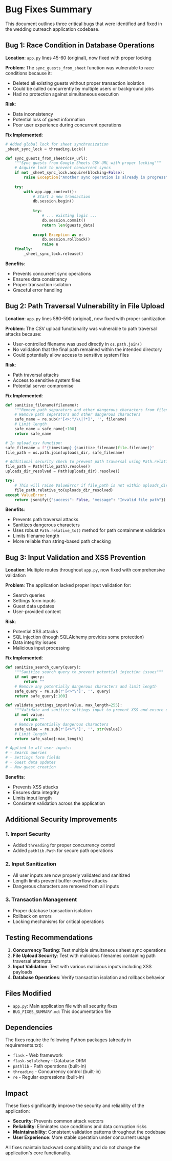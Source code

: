 # Bug Fixes Summary

This document outlines three critical bugs that were identified and fixed in the wedding outreach application codebase.

## Bug 1: Race Condition in Database Operations

**Location**: `app.py` lines 45-60 (original), now fixed with proper locking

**Problem**: The `sync_guests_from_sheet` function was vulnerable to race conditions because it:
- Deleted all existing guests without proper transaction isolation
- Could be called concurrently by multiple users or background jobs
- Had no protection against simultaneous execution

**Risk**: 
- Data inconsistency
- Potential loss of guest information
- Poor user experience during concurrent operations

**Fix Implemented**:
```python
# Added global lock for sheet synchronization
_sheet_sync_lock = threading.Lock()

def sync_guests_from_sheet(csv_url):
    """Sync guests from Google Sheets CSV URL with proper locking"""
    # Acquire lock to prevent concurrent syncs
    if not _sheet_sync_lock.acquire(blocking=False):
        raise Exception("Another sync operation is already in progress")
    
    try:
        with app.app_context():
            # Start a new transaction
            db.session.begin()
            
            try:
                # ... existing logic ...
                db.session.commit()
                return len(guests_data)
                
            except Exception as e:
                db.session.rollback()
                raise e
    finally:
        _sheet_sync_lock.release()
```

**Benefits**:
- Prevents concurrent sync operations
- Ensures data consistency
- Proper transaction isolation
- Graceful error handling

## Bug 2: Path Traversal Vulnerability in File Upload

**Location**: `app.py` lines 580-590 (original), now fixed with proper sanitization

**Problem**: The CSV upload functionality was vulnerable to path traversal attacks because:
- User-controlled filename was used directly in `os.path.join()`
- No validation that the final path remained within the intended directory
- Could potentially allow access to sensitive system files

**Risk**:
- Path traversal attacks
- Access to sensitive system files
- Potential server compromise

**Fix Implemented**:
```python
def sanitize_filename(filename):
    """Remove path separators and other dangerous characters from filename"""
    # Remove path separators and other dangerous characters
    safe_name = re.sub(r'[<>:"/\\|?*]', '', filename)
    # Limit length
    safe_name = safe_name[:100]
    return safe_name

# In upload_csv function:
safe_filename = f"{timestamp}_{sanitize_filename(file.filename)}"
file_path = os.path.join(uploads_dir, safe_filename)

# Additional security check to prevent path traversal using Path.relative_to()
file_path = Path(file_path).resolve()
uploads_dir_resolved = Path(uploads_dir).resolve()

try:
    # This will raise ValueError if file_path is not within uploads_dir_resolved
    file_path.relative_to(uploads_dir_resolved)
except ValueError:
    return jsonify({"success": False, "message": "Invalid file path"})
```

**Benefits**:
- Prevents path traversal attacks
- Sanitizes dangerous characters
- Uses robust `Path.relative_to()` method for path containment validation
- Limits filename length
- More reliable than string-based path checking

## Bug 3: Input Validation and XSS Prevention

**Location**: Multiple routes throughout `app.py`, now fixed with comprehensive validation

**Problem**: The application lacked proper input validation for:
- Search queries
- Settings form inputs
- Guest data updates
- User-provided content

**Risk**:
- Potential XSS attacks
- SQL injection (though SQLAlchemy provides some protection)
- Data integrity issues
- Malicious input processing

**Fix Implemented**:
```python
def sanitize_search_query(query):
    """Sanitize search query to prevent potential injection issues"""
    if not query:
        return ""
    # Remove any potentially dangerous characters and limit length
    safe_query = re.sub(r'[<>"\']', '', query)
    return safe_query[:100]

def validate_settings_input(value, max_length=255):
    """Validate and sanitize settings input to prevent XSS and ensure data integrity"""
    if not value:
        return ""
    # Remove potentially dangerous characters
    safe_value = re.sub(r'[<>"\']', '', str(value))
    # Limit length
    return safe_value[:max_length]

# Applied to all user inputs:
# - Search queries
# - Settings form fields
# - Guest data updates
# - New guest creation
```

**Benefits**:
- Prevents XSS attacks
- Ensures data integrity
- Limits input length
- Consistent validation across the application

## Additional Security Improvements

### 1. Import Security
- Added `threading` for proper concurrency control
- Added `pathlib.Path` for secure path operations

### 2. Input Sanitization
- All user inputs are now properly validated and sanitized
- Length limits prevent buffer overflow attacks
- Dangerous characters are removed from all inputs

### 3. Transaction Management
- Proper database transaction isolation
- Rollback on errors
- Locking mechanisms for critical operations

## Testing Recommendations

1. **Concurrency Testing**: Test multiple simultaneous sheet sync operations
2. **File Upload Security**: Test with malicious filenames containing path traversal attempts
3. **Input Validation**: Test with various malicious inputs including XSS payloads
4. **Database Operations**: Verify transaction isolation and rollback behavior

## Files Modified

- `app.py`: Main application file with all security fixes
- `BUG_FIXES_SUMMARY.md`: This documentation file

## Dependencies

The fixes require the following Python packages (already in requirements.txt):
- `flask` - Web framework
- `flask-sqlalchemy` - Database ORM
- `pathlib` - Path operations (built-in)
- `threading` - Concurrency control (built-in)
- `re` - Regular expressions (built-in)

## Impact

These fixes significantly improve the security and reliability of the application:
- **Security**: Prevents common attack vectors
- **Reliability**: Eliminates race conditions and data corruption risks
- **Maintainability**: Consistent validation patterns throughout the codebase
- **User Experience**: More stable operation under concurrent usage

All fixes maintain backward compatibility and do not change the application's core functionality.